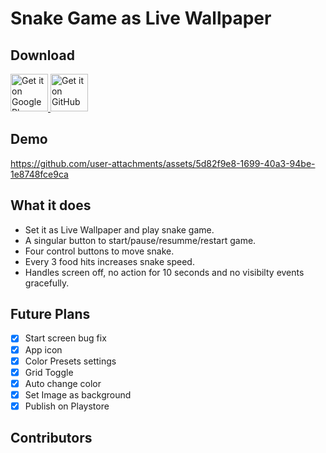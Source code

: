 # Snake Game as Live Wallpaper

## Download
<p align="left">
  <a href="https://play.google.com/store/apps/details?id=kalp.snake.wall">
    <img src="https://github.com/user-attachments/assets/6f83f1aa-6f1a-4538-90fe-69f7692ec465" alt="Get it on Google Play" height="60" />
  </a>
  <a href="https://github.com/Kalpu-24/SnakeWall/releases/latest">
    <img src="https://github.com/user-attachments/assets/a0b0cde0-48e0-47ca-a2b3-721d3b2f3dc6" alt="Get it on GitHub" height="60" />
  </a>
</p>

## Demo

<https://github.com/user-attachments/assets/5d82f9e8-1699-40a3-94be-1e8748fce9ca>

## What it does

- Set it as Live Wallpaper and play snake game.
- A singular button to start/pause/resumme/restart game.
- Four control buttons to move snake.
- Every 3 food hits increases snake speed.
- Handles screen off, no action for 10 seconds and no visibilty events gracefully.

## Future Plans

- [x] Start screen bug fix
- [x] App icon
- [x] Color Presets settings
- [x] Grid Toggle
- [x] Auto change color
- [x] Set Image as background
- [x] Publish on Playstore

## Contributors
<a href="https://github.com/Kalpu-24/SnakeWall/graphs/contributors">
  <img src="https://contrib.rocks/image?repo=Kalpu-24/SnakeWall"  alt=""/>
</a>
